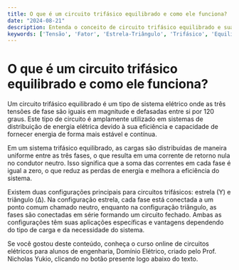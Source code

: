 ```yaml
---
title: O que é um circuito trifásico equilibrado e como ele funciona?
date: "2024-08-21"
description: Entenda o conceito de circuito trifásico equilibrado e sua importância em sistemas elétricos.
keywords: ['Tensão', 'Fator', 'Estrela-Triângulo', 'Trifásico', 'Equilibrado']
---
```


# O que é um circuito trifásico equilibrado e como ele funciona?

Um circuito trifásico equilibrado é um tipo de sistema elétrico onde as três tensões de fase são iguais em magnitude e defasadas entre si por 120 graus. Este tipo de circuito é amplamente utilizado em sistemas de distribuição de energia elétrica devido à sua eficiência e capacidade de fornecer energia de forma mais estável e contínua.

Em um sistema trifásico equilibrado, as cargas são distribuídas de maneira uniforme entre as três fases, o que resulta em uma corrente de retorno nula no condutor neutro. Isso significa que a soma das correntes em cada fase é igual a zero, o que reduz as perdas de energia e melhora a eficiência do sistema.

Existem duas configurações principais para circuitos trifásicos: estrela (Y) e triângulo (Δ). Na configuração estrela, cada fase está conectada a um ponto comum chamado neutro, enquanto na configuração triângulo, as fases são conectadas em série formando um circuito fechado. Ambas as configurações têm suas aplicações específicas e vantagens dependendo do tipo de carga e da necessidade do sistema.

Se você gostou deste conteúdo, conheça o curso online de circuitos elétricos para alunos de engenharia, Domínio Elétrico, criado pelo Prof. Nicholas Yukio, clicando no botão presente logo abaixo do texto.